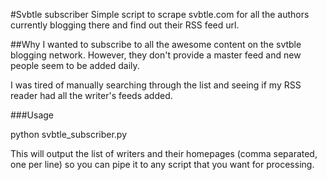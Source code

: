 #Svbtle subscriber
Simple script to scrape svbtle.com for all the authors currently blogging
there and find out their RSS feed url.

##Why
I wanted to subscribe to all the awesome content on the svtble blogging
network.  However, they don't provide a master feed and new people seem to be
added daily.

I was tired of manually searching through the list and seeing if my RSS reader
had all the writer's feeds added.

###Usage

python svbtle_subscriber.py

This will output the list of writers and their homepages (comma separated, one
per line) so you can pipe it to any script that you want for processing.
